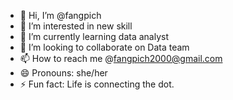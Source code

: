 - 👋 Hi, I’m @fangpich
- 👀 I’m interested in new skill
- 🌱 I’m currently learning data analyst
- 💞️ I’m looking to collaborate on Data team
- 📫 How to reach me @fangpich2000@gmail.com
- 😄 Pronouns: she/her
- ⚡ Fun fact: Life is connecting the dot.

<!---
fangpich/fangpich is a ✨ special ✨ repository because its `README.md` (this file) appears on your GitHub profile.
You can click the Preview link to take a look at your changes.
--->

